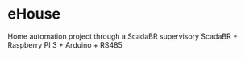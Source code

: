 # eHouse
 Home automation project through a ScadaBR supervisory
ScadaBR + Raspberry PI 3 + Arduino + RS485
